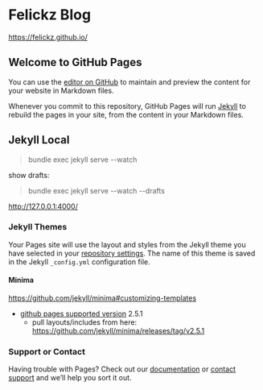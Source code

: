# Felickz Blog
https://felickz.github.io/

## Welcome to GitHub Pages

You can use the [editor on GitHub](https://github.com/felickz/felickz.github.io/edit/master/README.md) to maintain and preview the content for your website in Markdown files.

Whenever you commit to this repository, GitHub Pages will run [Jekyll](https://jekyllrb.com/) to rebuild the pages in your site, from the content in your Markdown files.

## Jekyll Local
> bundle exec jekyll serve --watch

show drafts:
> bundle exec jekyll serve --watch --drafts

http://127.0.0.1:4000/

### Jekyll Themes

Your Pages site will use the layout and styles from the Jekyll theme you have selected in your [repository settings](https://github.com/felickz/felickz.github.io/settings). The name of this theme is saved in the Jekyll `_config.yml` configuration file.

#### Minima
https://github.com/jekyll/minima#customizing-templates
* [github pages supported version](https://pages.github.com/versions/) 2.5.1
  * pull layouts/includes from here: https://github.com/jekyll/minima/releases/tag/v2.5.1

### Support or Contact

Having trouble with Pages? Check out our [documentation](https://help.github.com/categories/github-pages-basics/) or [contact support](https://github.com/contact) and we’ll help you sort it out.

